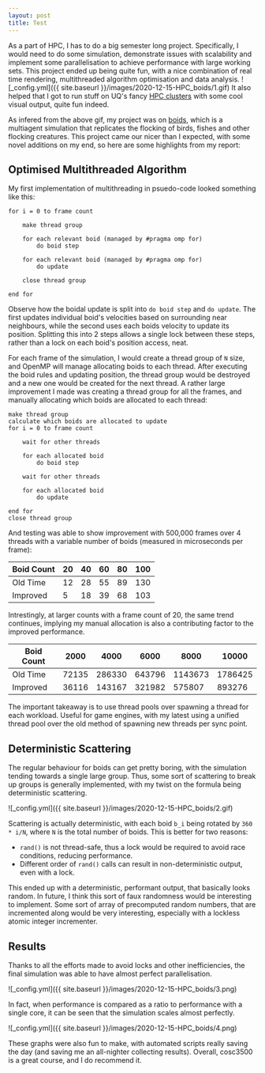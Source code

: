 ```yaml
---
layout: post
title: Test
---
```


As a part of HPC, I has to do a big semester long project. Specifically, I would need to do some simulation, demonstrate issues with scalability and implement some parallelisation to achieve performance with large working sets. This project ended up being quite fun, with a nice combination of real time rendering, multithreaded algorithm optimisation and data analysis.
![_config.yml]({{ site.baseurl }}/images/2020-12-15-HPC_boids/1.gif)
It also helped that I got to run stuff on UQ's fancy [HPC clusters](https://research.smp.uq.edu.au/computing/getafix.html) with some cool visual output, quite fun indeed. 

As infered from the above gif, my project was on [boids](https://www.red3d.com/cwr/boids/), which is a multiagent simulation that replicates the flocking of birds, fishes and other flocking creatures. This project came our nicer than I expected, with some novel additions on my end, so here are some highlights from my report:

## Optimised Multithreaded Algorithm
My first implementation of multithreading in psuedo-code looked something like this:
```
for i = 0 to frame count

	make thread group
	
	for each relevant boid (managed by #pragma omp for)
		do boid step
	
	for each relevant boid (managed by #pragma omp for)
		do update
	
	close thread group
	
end for
```

Observe how the boidal update is split into `do boid step` and `do update`. The first updates individual boid's velocities based on surrounding near neighbours, while the second uses each boids velocity to update its position. Splitting this into 2 steps allows a single lock between these steps, rather than a lock on each boid's position access, neat.

For each frame of the simulation, I would create a thread group of `N` size, and OpenMP will manage allocating boids to each thread. After executing the boid rules and updating position, the thread group would be destroyed and a new one would be created for the next thread. A rather large improvement I made was creating a thread group for all the frames, and manually allocating which boids are allocated to each thread:

```
make thread group
calculate which boids are allocated to update
for i = 0 to frame count
	
	wait for other threads
	
	for each allocated boid
		do boid step
	
	wait for other threads	
	
	for each allocated boid
		do update
	
end for
close thread group
```

And testing was able to show improvement with 500,000 frames over 4 threads with a variable number of boids (measured in microseconds per frame):

| Boid Count    | 20  | 40  | 60  | 80  | 100 |
| ------------- |-----|-----|-----|-----|-----|
| Old Time      | 12  | 28  | 55  | 89  | 130 |
| Improved      | 5   | 18  | 39  | 68  | 103 |

Intrestingly, at larger counts with a frame count of 20, the same trend continues, implying my manual allocation is also a contributing factor to the improved performance.

| Boid Count    | 2000  | 4000   | 6000   | 8000    | 10000   |
| ------------- |-------|--------|--------|---------|---------|
| Old Time      | 72135 | 286330 | 643796 | 1143673 | 1786425 |
| Improved      | 36116 | 143167 | 321982 | 575807  | 893276  |

The important takeaway is to use thread pools over spawning a thread for each workload. Useful for game engines, with my latest using a unified thread pool over the old method of spawning new threads per sync point.

## Deterministic Scattering

The regular behaviour for boids can get pretty boring, with the simulation tending towards a single large group. Thus, some sort of scattering to break up groups is generally implemented, with my twist on the formula being deterministic scattering. 

![_config.yml]({{ site.baseurl }}/images/2020-12-15-HPC_boids/2.gif)

Scattering is actually deterministic, with each boid `b_i` being rotated by `360 * i/N`, where `N` is the total number of boids. This is better for two reasons:
* `rand()` is not thread-safe, thus a lock would be required to avoid race conditions, reducing performance.
* Different order of `rand()` calls can result in non-deterministic output, even with a lock. 

This ended up with a deterministic, performant output, that basically looks random. In future, I think this sort of faux randomness would be interesting to implement. Some sort of array of precomputed random numbers, that are incremented along would be very interesting, especially with a lockless atomic integer incrementer.


## Results
Thanks to all the efforts made to avoid locks and other inefficiencies, the final simulation was able to have almost perfect parallelisation.

![_config.yml]({{ site.baseurl }}/images/2020-12-15-HPC_boids/3.png)

In fact, when performance is compared as a ratio to performance with a single core, it can be seen that the simulation scales almost perfectly.

![_config.yml]({{ site.baseurl }}/images/2020-12-15-HPC_boids/4.png)

These graphs were also fun to make, with automated scripts really saving the day (and saving me an all-nighter collecting results). Overall, cosc3500 is a great course, and I do recommend it.



